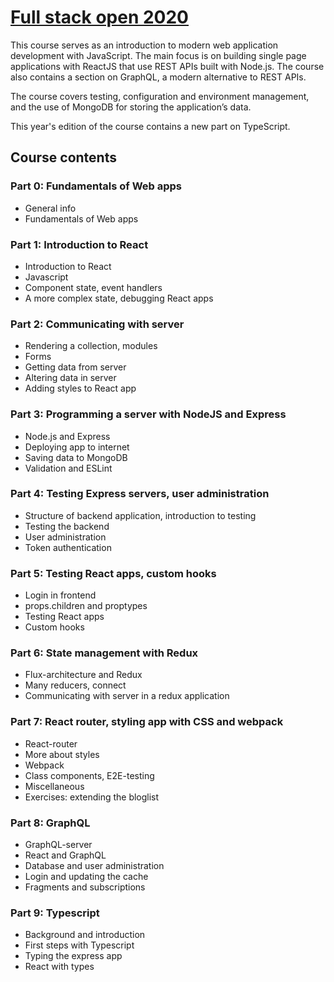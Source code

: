 # [Full stack open 2020](https://fullstackopen.com/en) 
This course serves as an introduction to modern web application development with JavaScript. The main focus is on building single page applications with ReactJS that use REST APIs built with Node.js. The course also contains a section on GraphQL, a modern alternative to REST APIs. 

The course covers testing, configuration and environment management, and the use of MongoDB for storing the application’s data. 

This year's edition of the course contains a new part on TypeScript. 

## Course contents
### Part 0: Fundamentals of Web apps
* General info
* Fundamentals of Web apps

### Part 1: Introduction to React
* Introduction to React
* Javascript
* Component state, event handlers
* A more complex state, debugging React apps

### Part 2: Communicating with server
* Rendering a collection, modules
* Forms
* Getting data from server
* Altering data in server
* Adding styles to React app

### Part 3: Programming a server with NodeJS and Express
* Node.js and Express
* Deploying app to internet
* Saving data to MongoDB
* Validation and ESLint

### Part 4: Testing Express servers, user administration
* Structure of backend application, introduction to testing
* Testing the backend
* User administration
* Token authentication

### Part 5: Testing React apps, custom hooks
* Login in frontend
* props.children and proptypes
* Testing React apps
* Custom hooks

### Part 6: State management with Redux
* Flux-architecture and Redux
* Many reducers, connect
* Communicating with server in a redux application

### Part 7: React router, styling app with CSS and webpack
* React-router
* More about styles
* Webpack
* Class components, E2E-testing
* Miscellaneous
* Exercises: extending the bloglist

### Part 8: GraphQL
* GraphQL-server
* React and GraphQL
* Database and user administration
* Login and updating the cache
* Fragments and subscriptions

### Part 9: Typescript
* Background and introduction
* First steps with Typescript
* Typing the express app
* React with types
